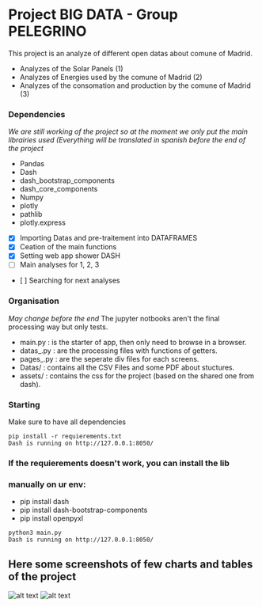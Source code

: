 # Project BIG DATA - Group PELEGRINO

This project is an analyze of different open datas about comune of Madrid.
* Analyzes of the Solar Panels (1)
* Analyzes of Energies used by the comune of Madrid (2)
* Analyzes of the consomation and production by the comune of Madrid (3)


### Dependencies 
*We are still working of the project so at the moment we only put the main librairies used (Everything will be translated in spanish before the end of the project*
* Pandas
* Dash
* dash_bootstrap_components 
* dash_core_components
* Numpy
* plotly
* pathlib
* plotly.express

- [x] Importing Datas and pre-traitement into DATAFRAMES
- [x] Ceation of the main functions
- [x] Setting web app shower DASH
- [ ] Main analyses for 1, 2, 3
- [ ] Searching for next analyses


### Organisation
*May change before the end*
The jupyter notbooks aren't the final processing way but only tests.

* main.py : is the starter of app, then only need to browse in a browser.
* datas_.py : are the processing files with functions of getters.
* pages_.py : are the seperate div files for each screens.
* Datas/ : contains all the CSV Files and some PDF about stuctures.
* assets/ : contains the css for the project (based on the shared one from dash).

### Starting
Make sure to have all dependencies
```
pip install -r requierements.txt
Dash is running on http://127.0.0.1:8050/

```
### If the requierements doesn't work, you can install the lib
### manually on ur env:
- pip install dash
- pip install dash-bootstrap-components
- pip install openpyxl
```
python3 main.py
Dash is running on http://127.0.0.1:8050/

```


## Here some screenshots of few charts and tables of the project


![alt text](https://github.com/ArK4nes/Prog_BigData_Dilhan/blob/main/Datas/C1.png?raw=true)
![alt text](https://github.com/ArK4nes/Prog_BigData_Dilhan/blob/main/Datas/C2.png?raw=true)
